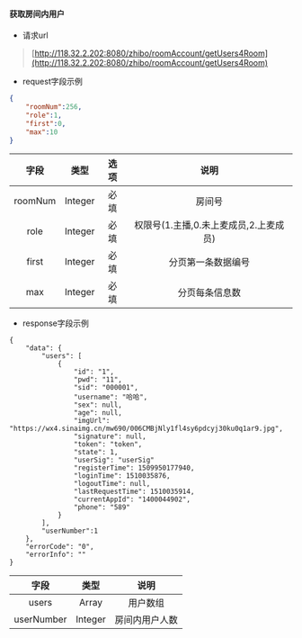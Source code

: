 #### 获取房间内用户

* 请求url

> [http://118.32.2.202:8080/zhibo/roomAccount/getUsers4Room](http://118.32.2.202:8080/zhibo/roomAccount/getUsers4Room)

* request字段示例

```Json
{
    "roomNum":256,
    "role":1,
    "first":0,
    "max":10
}
```

| 字段 | 类型 | 选项 | 说明 |
| :---: | :---: | :---: | :---: |
| roomNum | Integer | 必填 | 房间号 |
| role | Integer | 必填 | 权限号\(1.主播,0.未上麦成员,2.上麦成员\) |
| first | Integer | 必填 | 分页第一条数据编号 |
| max | Integer | 必填 | 分页每条信息数 |

* response字段示例

```
{
    "data": {
        "users": [
            {
                "id": "1",
                "pwd": "11",
                "sid": "000001",
                "username": "哈哈",
                "sex": null,
                "age": null,
                "imgUrl": "https://wx4.sinaimg.cn/mw690/006CMBjNly1fl4sy6pdcyj30ku0q1ar9.jpg",
                "signature": null,
                "token": "token",
                "state": 1,
                "userSig": "userSig"
                "registerTime": 1509950177940,
                "loginTime": 1510035876,
                "logoutTime": null,
                "lastRequestTime": 1510035914,
                "currentAppId": "1400044902",
                "phone": "589"
            }
        ],
        "userNumber":1
    },
    "errorCode": "0",
    "errorInfo": ""
}
```

| 字段 | 类型 | 说明 |
| :---: | :---: | :---: |
| users | Array | 用户数组 |
| userNumber | Integer | 房间内用户人数 |



